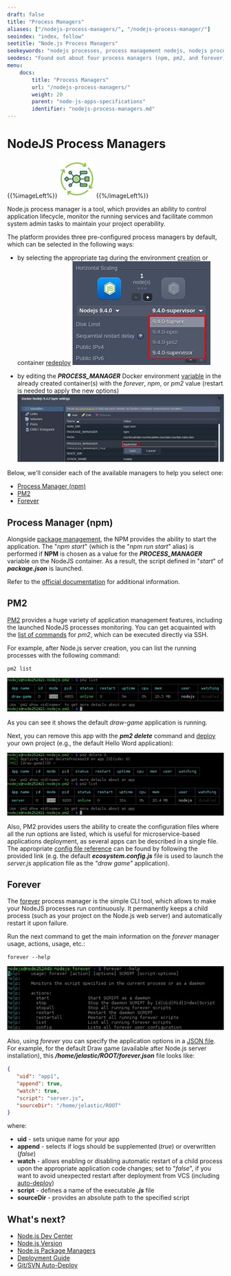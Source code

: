 ```yaml
---
draft: false
title: "Process Managers"
aliases: ["/nodejs-process-managers/", "/nodejs-process-manager/"]
seoindex: "index, follow"
seotitle: "Node.js Process Managers"
seokeywords: "nodejs processes, process management nodejs, nodejs process manager, process manager forever, choosing process manager nodejs, manage processes nodejs, install process manager nodejs, forever npm, forever nodejs, choose process manager nodejs, npm process manager, process manager npm, pm2 nodejs, pm2 npm, pm2 process manager"
seodesc: "Found out about four process managers (npm, pm2, and forever) available for the Node.js application servers by default. Select the required process manager for your server to control your applications lifecycle."
menu: 
    docs:
        title: "Process Managers"
        url: "/nodejs-process-managers/"
        weight: 20
        parent: "node-js-apps-specifications"
        identifier: "nodejs-process-managers.md"
---
```


# NodeJS Process Managers

{{%imageLeft%}}![NodeJS process managers](01-nodejs-process-managers.png){{%/imageLeft%}}

Node.js process manager is a tool, which provides an ability to control application lifecycle, monitor the running services and facilitate common system admin tasks to maintain your project operability.

The platform provides three pre-configured process managers by default, which can be selected in the following ways:

* by selecting the appropriate tag during the environment [creation](/setting-up-environment/) or container [redeploy](/container-redeploy/)
![select process manager wizard](02-select-process-manager-wizard.png)

* by editing the ***PROCESS_MANAGER*** Docker environment [variable](/container-variables/) in the already created container(s) with the *forever*, *npm*, or *pm2* value (restart is needed to apply the new options)
![select process manager variable](03-select-process-manager-variable.png)

Below, we'll consider each of the available managers to help you select one:

- [Process Manager (npm)](#process-manager-npm)
- [PM2](#pm2)
- [Forever](#forever)


## Process Manager (npm)

Alongside [package management](/nodejs-package-managers/#node-package-manager-npm), the NPM provides the ability to start the application. The "*npm start*" (which is the "*npm run start*" alias) is performed if **NPM** is chosen as a value for the ***PROCESS_MANAGER*** variable on the NodeJS container. As a result, the script defined in "*start*" of ***package.json*** is launched.

Refer to the [official documentation](https://docs.npmjs.com/cli/v8/commands/npm-run-script) for additional information.


## PM2

[PM2](https://pm2.keymetrics.io/) provides a huge variety of application management features, including the launched NodeJS processes monitoring. You can get acquainted with the [list of commands](https://www.npmjs.com/package/pm2#commands-overview) for *pm2*, which can be executed directly via SSH.

For example, after Node.js server creation, you can list the running processes with the following command:

```
pm2 list
```

![PM2 list running processes](04-pm2-list-running-processes.png)

As you can see it shows the default *draw-game* application is running.

Next, you can remove this app with the ***pm2 delete*** command and [deploy](/deployment-guide/) your own project (e.g., the default Hello Word application):

![PM2 delete process](05-pm2-delete-process.png)

Also, PM2 provides users the ability to create the configuration files where all the run options are listed, which is useful for microservice-based applications deployment, as several apps can be described in a single file. The appropriate [config file reference](https://pm2.keymetrics.io/docs/usage/application-declaration/) can be found by following the provided link (e.g. the default ***ecosystem.config.js*** file is used to launch the *server.js* application file as the *"draw game"* application).


## Forever

The [forever](https://www.npmjs.com/package/forever) process manager is the simple CLI tool, which allows to make your NodeJS processes run continuously. It permanently keeps a child process (such as your project on the Node.js web server) and automatically restart it upon failure.

Run the next command to get the main information on the *forever* manager usage, actions, usage, etc.:

```
forever --help
```

![forever process manager help](08-forever-process-manager-help.png)

Also, using *forever* you can specify the application options in a [JSON file](https://www.npmjs.com/package/forever#json-configuration-files). For example, for the default Draw game (available after Node.js server installation), this ***/home/jelastic/ROOT/forever.json*** file looks like:

```json
{
   "uid": "app1",
   "append": true,
   "watch": true,
   "script": "server.js",
   "sourceDir": "/home/jelastic/ROOT"
}
```

where:

- **uid** - sets unique name for your app
- **append** - selects if logs should be supplemented (*true*) or overwritten (*false*)
- **watch** - allows enabling or disabling automatic restart of a child process upon the appropriate application code changes; set to "*false*", if you want to avoid unexpected restart after deployment from VCS (including [auto-deploy](/git-svn-auto-deploy/))
- **script** - defines a name of the executable ***.js*** file
- **sourceDir** - provides an absolute path to the specified script


## What's next?

- [Node.js Dev Center](/nodejs-center/)
- [Node.js Version](/nodejs-versions/)
- [Node.js Package Managers](/nodejs-package-managers/)
- [Deployment Guide](/deployment-guide/)
- [Git/SVN Auto-Deploy](/git-svn-auto-deploy/)